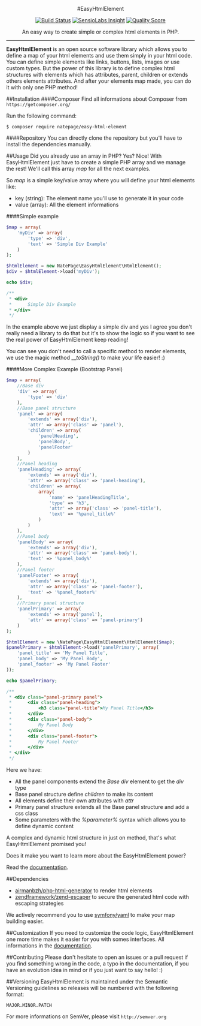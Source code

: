 <div align="center">

#EasyHtmlElement

[![Build Status](https://travis-ci.org/natepage/easy-html-element.svg?branch=master)](https://travis-ci.org/natepage/easy-html-element)
[![SensioLabs Insight](https://img.shields.io/sensiolabs/i/1ca37d08-6889-4280-aa4c-5739bf2be48a.svg)](https://insight.sensiolabs.com/projects/1ca37d08-6889-4280-aa4c-5739bf2be48a)
[![Quality Score](https://img.shields.io/scrutinizer/g/natepage/easy-html-element.svg)](https://scrutinizer-ci.com/g/natepage/easy-html-element)

An easy way to create simple or complex html elements in PHP.
</div>

---

**EasyHtmlElement** is an open source software library which allows you to define a map of your html elements and use them simply in your html code. You can define simple elements like links, buttons, lists, images or use custom types. But the power of this library is to define complex html structures with elements which has attributes, parent, children or extends others elements attributes. And after your elements map made, you can do it with only one PHP method!

##Installation
####Composer
Find all informations about Composer from `https://getcomposer.org/`

Run the following command:
```
$ composer require natepage/easy-html-element
```

####Repository
You can directly clone the repository but you'll have to install the dependencies manually.

##Usage
Did you already use an array in PHP? Yes? Nice! With EasyHtmlElement just have to create a simple PHP array and we manage the rest! We'll call this array _map_ for all the next examples.

So _map_ is a simple key/value array where you will define your html elements like:

* key (string): The element name you'll use to generate it in your code
* value (array): All the element informations

####Simple example
``` php
$map = array(
    'myDiv' => array(
        'type' => 'div',
        'text' => 'Simple Div Example'
    )
);

$htmlElement = new NatePage\EasyHtmlElement\HtmlElement();
$div = $htmlElement->load('myDiv');

echo $div; 

/**
 * <div>
 *      Simple Div Example
 * </div>
 */
```
In the example above we just display a simple div and yes I agree you don't really need a library to do that but it's to show the logic so if you want to see the real power of EasyHtmlElement keep reading!

You can see you don't need to call a specific method to render elements, we use the magic method ___toString()_ to make your life easier! :)

####More Complex Example (Bootstrap Panel)
``` php
$map = array(
    //Base div
    'div' => array(
        'type' => 'div'
    ),
    //Base panel structure
    'panel' => array(
        'extends' => array('div'),
        'attr' => array('class' => 'panel'),
        'children' => array(
            'panelHeading',
            'panelBody',
            'panelFooter'
        )
    ),
    //Panel heading
    'panelHeading' => array(
        'extends' => array('div'),
        'attr' => array('class' => 'panel-heading'),
        'children' => array(
            array(
                'name' => 'panelHeadingTitle',
                'type' => 'h3',
                'attr' => array('class' => 'panel-title'),
                'text' => '%panel_title%'
            )
        )
    ),
    //Panel body
    'panelBody' => array(
        'extends' => array('div'),
        'attr' => array('class' => 'panel-body'),
        'text' => '%panel_body%'
    ),
    //Panel footer
    'panelFooter' => array(
        'extends' => array('div'),
        'attr' => array('class' => 'panel-footer'),
        'text' => '%panel_footer%'
    ),
    //Primary panel structure
    'panelPrimary' => array(
        'extends' => array('panel'),
        'attr' => array('class' => 'panel-primary')
    )
);

$htmlElement = new \NatePage\EasyHtmlElement\HtmlElement($map);
$panelPrimary = $htmlElement->load('panelPrimary', array(
    'panel_title' => 'My Panel Title',
    'panel_body' => 'My Panel Body',
    'panel_footer' => 'My Panel Footer'
));

echo $panelPrimary;

/**
 * <div class="panel-primary panel">
 *      <div class="panel-heading">
 *          <h3 class="panel-title">My Panel Title</h3>
 *      </div>
 *      <div class="panel-body">
 *          My Panel Body
 *      </div>
 *      <div class="panel-footer">
 *          My Panel Footer
 *      </div>
 * </div>
 */
```
Here we have:
* All the panel components extend the _Base div_ element to get the _div_ type
* Base panel structure define _children_ to make its content
* All elements define their own attributes with _attr_
* Primary panel structure extends all the Base panel structure and add a css class
* Some parameters with the _%parameter%_ syntax which allows you to define dynamic content

A complex and dynamic html structure in just on method, that's what EasyHtmlElement promised you!

Does it make you want to learn more about the EasyHtmlElement power?

Read the [documentation](doc/index.md).

##Dependencies
* [airmanbzh/php-html-generator](https://github.com/Airmanbzh/php-html-generator) to render html elements
* [zendframework/zend-escaper](https://github.com/zendframework/zend-escaper) to secure the generated html code with escaping strategies

We actively recommend you to use [symfony/yaml](http://symfony.com/doc/current/components/yaml.html) to make your map building easier.

##Customization
If you need to customize the code logic, EasyHtmlElement one more time makes it easier for you with somes interfaces. All informations in the [documentation](doc/customization.md).

##Contributing
Please don't hesitate to open an issues or a pull request if you find something wrong in the code, a typo in the documentation, if you have an evolution idea in mind or if you just want to say hello! :)

##Versioning
EasyHtmlElement is maintained under the Semantic Versioning guidelines so releases will be numbered with the following format:
```
MAJOR.MINOR.PATCH
```
For more informations on SemVer, please visit `http://semver.org`
